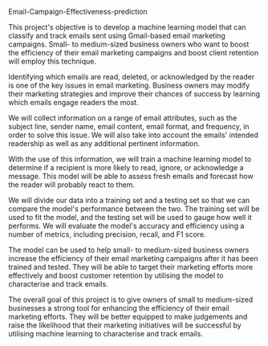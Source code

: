 Email-Campaign-Effectiveness-prediction


This project's objective is to develop a machine learning model that can classify and track emails sent using Gmail-based email marketing campaigns. Small- to medium-sized business owners who want to boost the efficiency of their email marketing campaigns and boost client retention will employ this technique.

Identifying which emails are read, deleted, or acknowledged by the reader is one of the key issues in email marketing. Business owners may modify their marketing strategies and improve their chances of success by learning which emails engage readers the most.

We will collect information on a range of email attributes, such as the subject line, sender name, email content, email format, and frequency, in order to solve this issue. We will also take into account the emails' intended readership as well as any additional pertinent information.

With the use of this information, we will train a machine learning model to determine if a recipient is more likely to read, ignore, or acknowledge a message. This model will be able to assess fresh emails and forecast how the reader will probably react to them.

We will divide our data into a training set and a testing set so that we can compare the model's performance between the two. The training set will be used to fit the model, and the testing set will be used to gauge how well it performs. We will evaluate the model's accuracy and efficiency using a number of metrics, including precision, recall, and F1 score.

The model can be used to help small- to medium-sized business owners increase the efficiency of their email marketing campaigns after it has been trained and tested. They will be able to target their marketing efforts more effectively and boost customer retention by utilising the model to characterise and track emails.

The overall goal of this project is to give owners of small to medium-sized businesses a strong tool for enhancing the efficiency of their email marketing efforts. They will be better equipped to make judgements and raise the likelihood that their marketing initiatives will be successful by utilising machine learning to characterise and track emails.
